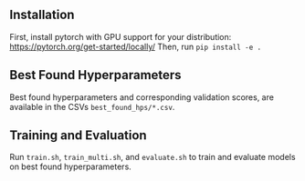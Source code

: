 ## Installation
First, install pytorch with GPU support for your distribution: https://pytorch.org/get-started/locally/
Then, run `pip install -e .`

## Best Found Hyperparameters
Best found hyperparameters and corresponding validation scores, are available in the CSVs `best_found_hps/*.csv`.

## Training and Evaluation
Run `train.sh`, `train_multi.sh`, and `evaluate.sh` to train and evaluate models on best found hyperparameters.
